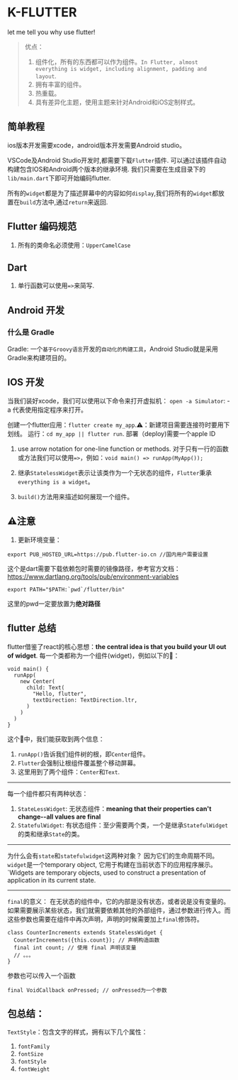 # K-FLUTTER
let me tell you why use flutter!

> 优点：
> 1. 组件化，所有的东西都可以作为组件。`In Flutter, almost everything is widget, including alignment, padding and layout`.
> 2. 拥有丰富的组件。
> 3. 热重载。
> 4. 具有差异化主题，使用主题来针对Android和iOS定制样式。

## 简单教程

ios版本开发需要xcode，android版本开发需要Android studio。

VSCode及Android Studio开发时,都需要下载`Flutter`插件. 可以通过该插件自动构建包含IOS和Android两个版本的继承环境. 我们只需要在生成目录下的`lib/main.dart`下即可开始编码flutter.

所有的`widget`都是为了描述屏幕中的内容如何`display`,我们将所有的`widget`都放置在`build`方法中,通过`return`来返回.

## Flutter 编码规范

1. 所有的类命名必须使用：`UpperCamelCase`

## Dart

1. 单行函数可以使用`=>`来简写.

## Android 开发

### 什么是 Gradle

Gradle: 一个`基于Groovy语言`开发的`自动化的构建工具`，Android Studio就是采用Gradle来构建项目的。




## IOS 开发

当我们装好xcode，我们可以使用以下命令来打开虚拟机：
`open -a Simulator`: -a 代表使用指定程序来打开。

创建一个flutter应用：`flutter create my_app`.⚠️：新建项目需要连接符时要用下划线。
运行：`cd my_app || flutter run`.
部署（deploy)需要一个apple ID


1. use arrow notation for one-line function or methods.
对于只有一行的函数或方法我们可以使用`=>`，例如：`void main() => runApp(MyApp());`

2. 继承`StatelessWidget`表示让该类作为一个无状态的组件，`Flutter`秉承`everything is a widget`。

3. `build()`方法用来描述如何展现一个组件。

## ⚠注意️
1. 更新环境变量：
```
export PUB_HOSTED_URL=https://pub.flutter-io.cn //国内用户需要设置
```
这个是dart需要下载依赖包时需要的镜像路径，参考官方文档：https://www.dartlang.org/tools/pub/environment-variables

```
export PATH="$PATH:`pwd`/flutter/bin"
```
这里的pwd一定要放置为**绝对路径**


## flutter 总结

flutter借鉴了react的核心思想：**the central idea is that you build your UI out of widget**.
每一个类都称为一个组件(widget)，例如以下的🌰：
```
void main() {
  runApp(
    new Center(
      child: Text(
        "Hello, flutter",
        textDirection: TextDirection.ltr,
      )
    )
  )
}
```
这个🌰中，我们能获取到两个信息：
1. `runApp()`告诉我们组件树的根，即`Center`组件。
2. `Flutter`会强制让根组件覆盖整个移动屏幕。
2. 这里用到了两个组件：`Center`和`Text`.

---

每一个组件都只有两种状态：
1. `StateLessWidget`: 
无状态组件：**meaning that their properties can't change--all values are final**
2. `StatefulWidget`: 
有状态组件：至少需要两个类，一个是继承`StatefulWidget`的类和继承`State`的类。

---

为什么会有`state`和`statefulwidget`这两种对象？
因为它们的生命周期不同。`widget`是一个temporary object, 它用于构建在当前状态下的应用程序展示。
`Widgets are temporary objects, used to construct a presentation of application in its current state.

---

`final`的意义：
在无状态的组件中，它的内部是没有状态，或者说是没有变量的。如果需要展示某些状态，我们就需要依赖其他的外部组件，通过参数进行传入。而这些参数也需要在组件中再次声明，声明的时候需要加上`final`修饰符。
```
class CounterIncrements extends StatelessWidget {
  CounterIncrements({this.count}); // 声明构造函数
  final int count; // 使用 final 声明该变量
  // 。。。
}
``` 
参数也可以传入一个函数
```
final VoidCallback onPressed; // onPressed为一个参数
```


## 包总结：
`TextStyle`：包含文字的样式，拥有以下几个属性：
1. `fontFamily`
2. `fontSize`
3. `fontStyle`
4. `fontWeight`

